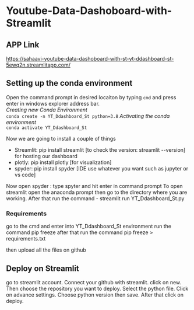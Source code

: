 # Youtube-Data-Dashoboard-with-Streamlit
## APP Link
https://sahaavi-youtube-data-dashoboard-with-st-yt-ddashboard-st-5ewq2n.streamlitapp.com/

## Setting up the conda environment 
Open the command prompt in desired locaiton by typing ```cmd``` and press enter in windows explorer address bar. <br>
*Creating new Conda Environment* <br>
```conda create -n YT_Ddashboard_St python=3.8```
*Activating the conda environment* <br>
```conda activate YT_Ddashboard_St```

Now we are going to install a couple of things
- Streamlit: pip install streamlit [to check the version: streamlit --version] for hosting our dashboard
- plotly: pip install plotly [for visualization]
- spyder: pip install spyder [IDE use whatever you want such as jupyter or vs code]

Now open spyder : type spyter and hit enter in command prompt
To open streamlit open the anaconda prompt then go to the directory where you are working. After that run the command - streamlit run YT_Ddashboard_St.py

### Requirements
go to the cmd and enter into YT_Ddashboard_St environment
run the command pip freeze
after that run the command pip freeze > requirements.txt

then upload all the files on github

## Deploy on Streamlit
go to streamlit account. Connect your github with streamlit. click on new. Then choose the repository you want to deploy. Select the python file.
Click on advance settings. Choose python version then save. After that click on deploy.

